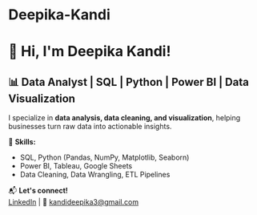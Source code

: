 # Deepika-Kandi

# 👋 Hi, I'm Deepika Kandi!  
## 📊 Data Analyst | SQL | Python | Power BI | Data Visualization  

I specialize in **data analysis, data cleaning, and visualization**, helping businesses turn raw data into actionable insights.  

🔹 **Skills:**  
- SQL, Python (Pandas, NumPy, Matplotlib, Seaborn)  
- Power BI, Tableau, Google Sheets  
- Data Cleaning, Data Wrangling, ETL Pipelines

📬 **Let's connect!**  
[LinkedIn](https://www.linkedin.com/in/deepika-kandi) | 📧 kandideepika3@gmail.com  
